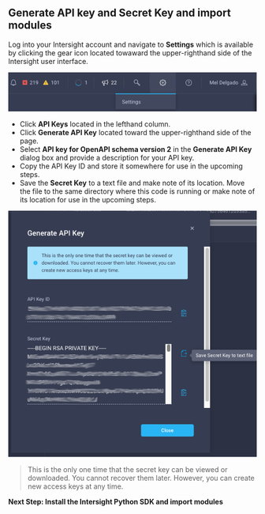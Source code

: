 ## Generate API key and Secret Key and import modules

Log into your Intersight account and navigate to **Settings** which is available by clicking the gear icon located towaward the upper-righthand side of the Intersight user interface.

![](assets/intersight-settings.png)

* Click **API Keys** located in the lefthand column.
* Click **Generate API Key** located toward the upper-righthand side of the page.
* Select **API key for OpenAPI schema version 2** in the **Generate API Key** dialog box and provide a description for your API key.
* Copy the API Key ID and store it somewhere for use in the upcoming steps.
* Save the **Secret Key** to a text file and make note of its location. Move the file to the same directory where this code is running or make note of its location for use in the upcoming steps.

![](assets/api-secret-key-save-as.png)

> This is the only one time that the secret key can be viewed or downloaded. You cannot recover them later. However, you can create new access keys at any time.


**Next Step: Install the Intersight Python SDK and import modules**
